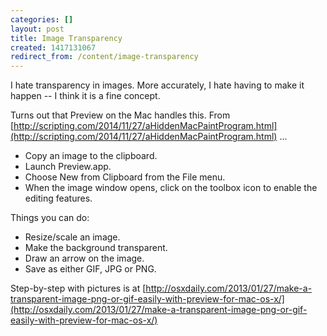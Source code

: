```yaml
---
categories: []
layout: post
title: Image Transparency
created: 1417131067
redirect_from: /content/image-transparency
---
```

I hate transparency in images.  More accurately, I hate having to make it happen -- I think it is a fine concept.

Turns out that Preview on the Mac handles this.  From [http://scripting.com/2014/11/27/aHiddenMacPaintProgram.html](http://scripting.com/2014/11/27/aHiddenMacPaintProgram.html) ...

* Copy an image to the clipboard.
* Launch Preview.app.
* Choose New from Clipboard from the File menu.
* When the image window opens, click on the toolbox icon to enable the editing features.

Things you can do:

* Resize/scale  an image.
* Make the background transparent.
* Draw an arrow on the image.
* Save as either GIF, JPG or PNG.

Step-by-step with pictures is at [http://osxdaily.com/2013/01/27/make-a-transparent-image-png-or-gif-easily-with-preview-for-mac-os-x/](http://osxdaily.com/2013/01/27/make-a-transparent-image-png-or-gif-easily-with-preview-for-mac-os-x/)
